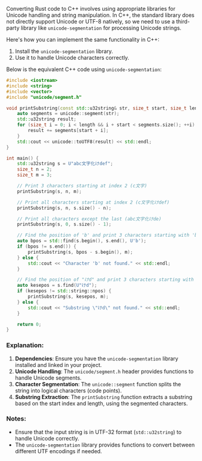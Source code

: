 Converting Rust code to C++ involves using appropriate libraries for Unicode handling and string manipulation. In C++, the standard library does not directly support Unicode or UTF-8 natively, so we need to use a third-party library like `unicode-segmentation` for processing Unicode strings.

Here's how you can implement the same functionality in C++:

1. Install the `unicode-segmentation` library.
2. Use it to handle Unicode characters correctly.

Below is the equivalent C++ code using `unicode-segmentation`:

```cpp
#include <iostream>
#include <string>
#include <vector>
#include "unicode/segment.h"

void printSubstring(const std::u32string& str, size_t start, size_t length) {
    auto segments = unicode::segment(str);
    std::u32string result;
    for (size_t i = 0; i < length && i + start < segments.size(); ++i) {
        result += segments[start + i];
    }
    std::cout << unicode::toUTF8(result) << std::endl;
}

int main() {
    std::u32string s = U"abc文字化けdef";
    size_t n = 2;
    size_t m = 3;

    // Print 3 characters starting at index 2 (c文字)
    printSubstring(s, n, m);

    // Print all characters starting at index 2 (c文字化けdef)
    printSubstring(s, n, s.size() - n);

    // Print all characters except the last (abc文字化けde)
    printSubstring(s, 0, s.size() - 1);

    // Find the position of 'b' and print 3 characters starting with 'b' (bc文)
    auto bpos = std::find(s.begin(), s.end(), U'b');
    if (bpos != s.end()) {
        printSubstring(s, bpos - s.begin(), m);
    } else {
        std::cout << "Character 'b' not found." << std::endl;
    }

    // Find the position of "けd" and print 3 characters starting with "けd" (けde)
    auto kesepos = s.find(U"けd");
    if (kesepos != std::string::npos) {
        printSubstring(s, kesepos, m);
    } else {
        std::cout << "Substring \"けd\" not found." << std::endl;
    }

    return 0;
}
```

### Explanation:
1. **Dependencies**: Ensure you have the `unicode-segmentation` library installed and linked in your project.
2. **Unicode Handling**: The `unicode/segment.h` header provides functions to handle Unicode segments.
3. **Character Segmentation**: The `unicode::segment` function splits the string into logical characters (code points).
4. **Substring Extraction**: The `printSubstring` function extracts a substring based on the start index and length, using the segmented characters.

### Notes:
- Ensure that the input string is in UTF-32 format (`std::u32string`) to handle Unicode correctly.
- The `unicode-segmentation` library provides functions to convert between different UTF encodings if needed.
